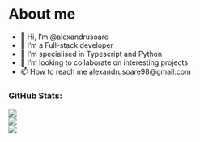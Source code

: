 # About me
- 👋 Hi, I’m @alexandrusoare
- 👀 I’m a Full-stack developer
- 🌱 I’m specialised in Typescript and Python
- 💞️ I’m looking to collaborate on interesting projects
- 📫 How to reach me alexandrusoare98@gmail.com

### GitHub Stats:
![](https://github-readme-stats.vercel.app/api?username=alexandrusoare&theme=tokyonight&hide_border=true&include_all_commits=true&count_private=true&year=2024)<br/>
![](https://github-readme-streak-stats.herokuapp.com/?user=alexandrusoare&theme=tokyonight&hide_border=true&date_format=[Y])<br/>
![](https://github-readme-stats.vercel.app/api/top-langs/?username=alexandrusoare&theme=tokyonight&hide_border=true&include_all_commits=true&count_private=true&layout=compact&year=2024)

<!---
alexandrusoare/alexandrusoare is a ✨ special ✨ repository because its `README.md` (this file) appears on your GitHub profile.
You can click the Preview link to take a look at your changes.
--->
